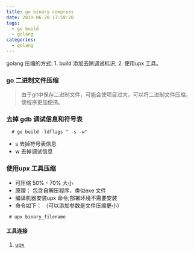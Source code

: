 ```yaml
---
title: go binary compress
date: 2019-06-20 17:59:20
tags: 
  - go build
  - golang
categories: 
  - golang
---
```


golang 压缩的方式: 1. build 添加去除调试标识; 2. 使用upx 工具。
<!--more-->

### go 二进制文件压缩
> 由于git中保存二进制文件，可能会使项目过大，可以将二进制文件压缩，使程序更加便携。

### 去掉 gdb 调试信息和符号表

```shell
  # go build -ldflags " -s -w"
```

 - s 去掉符号表信息
 - w 去掉调试信息

### 使用upx 工具压缩

 - 可压缩 50% - 70% 大小
 - 原理： 包含自解压程序，类似exe 文件
 - 编译机器安装upx 命令;部署环境不需要安装
 - 命令如下： （可以添加参数是文件压缩更小）


 ```shell
  # upx binary_filename
 ```

#### 工具连接


1. [upx](https://upx.github.io/)

